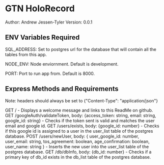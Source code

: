 # GTN HoloRecord

Author: Andrew Jessen-Tyler
Version: 0.0.1

## ENV Variables Required

SQL_ADDRESS: Set to postgres url for the database that will contain all the tables from this app.

NODE_ENV: Node enviornment. Default is development.

PORT: Port to run app from. Default is 8000.


## Express Methods and Requirements

Note: headers should always be set to {"Content-Type": "application/json"}

GET / - Displays a welcome message and links to this ReadMe on github.
GET /googleAuth/validateToken, body: {access_token: string, email: string, google_id: string} - Checks if the token sent is valid and matches the user email and google id.
GET /users/exists, body: {google_id: number} - Checks if this google id is assigned to a user in the user_list table of the postgres database.
POST /users/newUser, body: { user_google_id: number, user_email: string, tos_agreement: boolean, age_confirmation: boolean, user_name: string } - Inserts the new user into the user_list table of the postgres database.
GET /db/dbInfo, body: {db_id: number} - Checks if a primary key of db_id exists in the db_list table of the postgres database.

